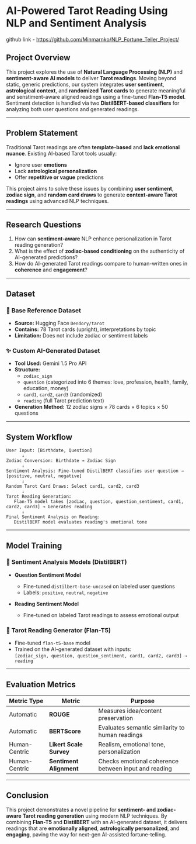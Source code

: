 
# AI-Powered Tarot Reading Using NLP and Sentiment Analysis
github link - https://github.com/Minmarnko/NLP_Fortune_Teller_Project/
## Project Overview  
This project explores the use of **Natural Language Processing (NLP)** and **sentiment-aware AI models** to deliver **Tarot readings**. Moving beyond static, generic predictions, our system integrates **user sentiment**, **astrological context**, and **randomized Tarot cards** to generate meaningful and senstiment-aware aligned readings using a fine-tuned **Flan-T5 model**. Sentiment detection is handled via two **DistilBERT-based classifiers** for analyzing both user questions and generated readings.

---

## Problem Statement  
Traditional Tarot readings are often **template-based** and **lack emotional nuance**. Existing AI-based Tarot tools usually:
- Ignore user **emotions**
- Lack **astrological personalization**
- Offer **repetitive or vague** predictions

This project aims to solve these issues by combining **user sentiment**, **zodiac sign**, and **random card draws** to generate **context-aware Tarot readings** using advanced NLP techniques.

---

## Research Questions  
1. How can **sentiment-aware** NLP enhance personalization in Tarot reading generation?  
2. What is the effect of **zodiac-based conditioning** on the authenticity of AI-generated predictions?  
3. How do AI-generated Tarot readings compare to human-written ones in **coherence** and **engagement**?

---

## Dataset  

### 🧾 **Base Reference Dataset**  
- **Source:** Hugging Face `Dendory/tarot`  
- **Contains:** 78 Tarot cards (upright), interpretations by topic  
- **Limitation:** Does not include zodiac or sentiment labels

### ✨ **Custom AI-Generated Dataset**  
- **Tool Used:** Gemini 1.5 Pro API  
- **Structure:**  
  - `zodiac_sign`  
  - `question` (categorized into 6 themes: love, profession, health, family, education, money)  
  - `card1`, `card2`, `card3` (randomized)  
  - `reading` (full Tarot prediction text)  
- **Generation Method:** 12 zodiac signs × 78 cards × 6 topics × 50 questions

---

## System Workflow  
```
User Input: [Birthdate, Question]
      ↓
Zodiac Conversion: Birthdate → Zodiac Sign
      ↓
Sentiment Analysis: Fine-tuned DistilBERT classifies user question → [positive, neutral, negative]
      ↓
Random Tarot Card Draws: Select card1, card2, card3
      ↓
Tarot Reading Generation:
   Flan-T5 model takes [zodiac, question, question_sentiment, card1, card2, card3] → Generates reading
      ↓
Final Sentiment Analysis on Reading:
   DistilBERT model evaluates reading's emotional tone
```

---

## Model Training  

### 🧠 **Sentiment Analysis Models (DistilBERT)**
- **Question Sentiment Model**
  - Fine-tuned `distilbert-base-uncased` on labeled user questions  
  - Labels: `positive`, `neutral`, `negative`

- **Reading Sentiment Model**
  - Fine-tuned on labeled Tarot readings to assess emotional output

### 🔮 **Tarot Reading Generator (Flan-T5)**
- Fine-tuned `flan-t5-base` model  
- Trained on the AI-generated dataset with inputs:  
  `[zodiac_sign, question, question_sentiment, card1, card2, card3] → reading`

---

## Evaluation Metrics  

| Metric Type     | Metric         | Purpose                                          |
|-----------------|----------------|--------------------------------------------------|
| Automatic       | **ROUGE**      | Measures idea/content preservation               |
| Automatic       | **BERTScore**  | Evaluates semantic similarity to human readings |
| Human-Centric   | **Likert Scale Survey** | Realism, emotional tone, personalization |
| Human-Centric   | **Sentiment Alignment** | Checks emotional coherence between input and reading |

---

## Conclusion  
This project demonstrates a novel pipeline for **sentiment- and zodiac-aware Tarot reading generation** using modern NLP techniques. By combining **Flan-T5** and **DistilBERT** with an AI-generated dataset, it delivers readings that are **emotionally aligned**, **astrologically personalized**, and **engaging**, paving the way for next-gen AI-assisted fortune-telling.
